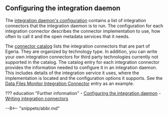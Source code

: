 <!-- SPDX-License-Identifier: CC-BY-4.0 -->
<!-- Copyright Contributors to the Egeria project. -->

## Configuring the integration daemon

The [integration daemon's configuration](/guides/admin/servers/configuring-an-integration-daemon) contains a list of integration connectors that the integration daemon is to run.  The configuration for each integration connector describes the connector implementation to use, how often to call it and the open metadata services that it needs.

The [connector catalog](/connectors/#integration-connectors) lists the integration connectors that are part of Egeria.  They are organized by technology type.  In addition, you can write your own integration connectors for third party technologies currently not supported in the catalog.  The catalog entry for each integration connector provides the information needed to configure it in an integration daemon.  This includes details of the integration service it uses, where the implementation is located and the configuration options it supports.  See the [Data Files Monitor Integration Connector](/connectors/integration/data-files-monitor-integration-connector) entry as an example. 

??? education "Further information"
    - [Configuring the integration daemon](/guides/admin/servers/configuring-an-integration-daemon)
    - [Writing integration connectors](/guides/developer/integration-connectors/overview)


--8<-- "snippets/abbr.md"